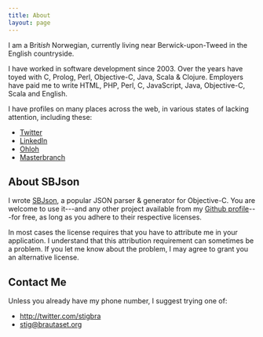 ```yaml
---
title: About
layout: page
---
```


I am a Brit*ish* Norwegian, currently living near Berwick-upon-Tweed in the
English countryside.

I have worked in software development since 2003. Over the years have toyed
with C, Prolog, Perl, Objective-C, Java, Scala & Clojure. Employers have paid
me to write HTML, PHP, Perl, C, JavaScript, Java, Objective-C, Scala and
English.

I have profiles on many places across the web, in various states of lacking
attention, including these:

* [Twitter](http://twitter.com/stigbra)
* [LinkedIn](http://uk.linkedin.com/in/stigbrautaset)
* [Ohloh](https://www.ohloh.net/accounts/stigbra)
* [Masterbranch](http://www.masterbranch.com/developer/stig.brautaset)

About SBJson
------------

I wrote [SBJson][], a popular JSON parser & generator for Objective-C. You are
welcome to use it---and any other project available from my
[Github profile][github]---for free, as long as you adhere to their
respective licenses.

In most cases the license requires that you have to attribute me in your
application. I understand that this attribution requirement can sometimes be a
problem. If you let me know about the problem, I may agree to grant you an
alternative license.

[sbjson]: http://sbjson.org
[github]: http://github.com/stig

Contact Me
----------

Unless you already have my phone number, I suggest trying one of:

* <http://twitter.com/stigbra>
* <stig@brautaset.org>
